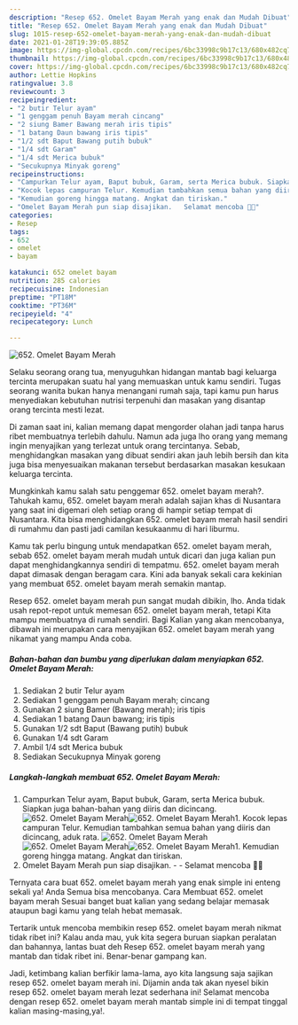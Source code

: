 ```yaml
---
description: "Resep 652. Omelet Bayam Merah yang enak dan Mudah Dibuat"
title: "Resep 652. Omelet Bayam Merah yang enak dan Mudah Dibuat"
slug: 1015-resep-652-omelet-bayam-merah-yang-enak-dan-mudah-dibuat
date: 2021-01-28T19:39:05.885Z
image: https://img-global.cpcdn.com/recipes/6bc33998c9b17c13/680x482cq70/652-omelet-bayam-merah-foto-resep-utama.jpg
thumbnail: https://img-global.cpcdn.com/recipes/6bc33998c9b17c13/680x482cq70/652-omelet-bayam-merah-foto-resep-utama.jpg
cover: https://img-global.cpcdn.com/recipes/6bc33998c9b17c13/680x482cq70/652-omelet-bayam-merah-foto-resep-utama.jpg
author: Lettie Hopkins
ratingvalue: 3.8
reviewcount: 3
recipeingredient:
- "2 butir Telur ayam"
- "1 genggam penuh Bayam merah cincang"
- "2 siung Bamer Bawang merah iris tipis"
- "1 batang Daun bawang iris tipis"
- "1/2 sdt Baput Bawang putih bubuk"
- "1/4 sdt Garam"
- "1/4 sdt Merica bubuk"
- "Secukupnya Minyak goreng"
recipeinstructions:
- "Campurkan Telur ayam, Baput bubuk, Garam, serta Merica bubuk. Siapkan juga bahan-bahan yang diiris dan dicincang."
- "Kocok lepas campuran Telur. Kemudian tambahkan semua bahan yang diiris dan dicincang, aduk rata."
- "Kemudian goreng hingga matang. Angkat dan tiriskan."
- "Omelet Bayam Merah pun siap disajikan.   Selamat mencoba 🙏😊"
categories:
- Resep
tags:
- 652
- omelet
- bayam

katakunci: 652 omelet bayam 
nutrition: 285 calories
recipecuisine: Indonesian
preptime: "PT18M"
cooktime: "PT36M"
recipeyield: "4"
recipecategory: Lunch

---
```



![652. Omelet Bayam Merah](https://img-global.cpcdn.com/recipes/6bc33998c9b17c13/680x482cq70/652-omelet-bayam-merah-foto-resep-utama.jpg)

Selaku seorang orang tua, menyuguhkan hidangan mantab bagi keluarga tercinta merupakan suatu hal yang memuaskan untuk kamu sendiri. Tugas seorang  wanita bukan hanya menangani rumah saja, tapi kamu pun harus menyediakan kebutuhan nutrisi terpenuhi dan masakan yang disantap orang tercinta mesti lezat.

Di zaman  saat ini, kalian memang dapat mengorder olahan jadi tanpa harus ribet membuatnya terlebih dahulu. Namun ada juga lho orang yang memang ingin menyajikan yang terlezat untuk orang tercintanya. Sebab, menghidangkan masakan yang dibuat sendiri akan jauh lebih bersih dan kita juga bisa menyesuaikan makanan tersebut berdasarkan masakan kesukaan keluarga tercinta. 



Mungkinkah kamu salah satu penggemar 652. omelet bayam merah?. Tahukah kamu, 652. omelet bayam merah adalah sajian khas di Nusantara yang saat ini digemari oleh setiap orang di hampir setiap tempat di Nusantara. Kita bisa menghidangkan 652. omelet bayam merah hasil sendiri di rumahmu dan pasti jadi camilan kesukaanmu di hari liburmu.

Kamu tak perlu bingung untuk mendapatkan 652. omelet bayam merah, sebab 652. omelet bayam merah mudah untuk dicari dan juga kalian pun dapat menghidangkannya sendiri di tempatmu. 652. omelet bayam merah dapat dimasak dengan beragam cara. Kini ada banyak sekali cara kekinian yang membuat 652. omelet bayam merah semakin mantap.

Resep 652. omelet bayam merah pun sangat mudah dibikin, lho. Anda tidak usah repot-repot untuk memesan 652. omelet bayam merah, tetapi Kita mampu membuatnya di rumah sendiri. Bagi Kalian yang akan mencobanya, dibawah ini merupakan cara menyajikan 652. omelet bayam merah yang nikamat yang mampu Anda coba.

<!--inarticleads1-->

##### Bahan-bahan dan bumbu yang diperlukan dalam menyiapkan 652. Omelet Bayam Merah:

1. Sediakan 2 butir Telur ayam
1. Sediakan 1 genggam penuh Bayam merah; cincang
1. Gunakan 2 siung Bamer (Bawang merah); iris tipis
1. Sediakan 1 batang Daun bawang; iris tipis
1. Gunakan 1/2 sdt Baput (Bawang putih) bubuk
1. Gunakan 1/4 sdt Garam
1. Ambil 1/4 sdt Merica bubuk
1. Sediakan Secukupnya Minyak goreng




<!--inarticleads2-->

##### Langkah-langkah membuat 652. Omelet Bayam Merah:

1. Campurkan Telur ayam, Baput bubuk, Garam, serta Merica bubuk. Siapkan juga bahan-bahan yang diiris dan dicincang.
<img src="https://img-global.cpcdn.com/steps/0c86dd33bb2b2f25/160x128cq70/652-omelet-bayam-merah-langkah-memasak-1-foto.jpg" alt="652. Omelet Bayam Merah"><img src="https://img-global.cpcdn.com/steps/668f11d2e2606cdf/160x128cq70/652-omelet-bayam-merah-langkah-memasak-1-foto.jpg" alt="652. Omelet Bayam Merah">1. Kocok lepas campuran Telur. Kemudian tambahkan semua bahan yang diiris dan dicincang, aduk rata.
<img src="https://img-global.cpcdn.com/steps/20aaee0e90575602/160x128cq70/652-omelet-bayam-merah-langkah-memasak-2-foto.jpg" alt="652. Omelet Bayam Merah"><img src="https://img-global.cpcdn.com/steps/86a179cda793ab05/160x128cq70/652-omelet-bayam-merah-langkah-memasak-2-foto.jpg" alt="652. Omelet Bayam Merah"><img src="https://img-global.cpcdn.com/steps/298a0982fee3955d/160x128cq70/652-omelet-bayam-merah-langkah-memasak-2-foto.jpg" alt="652. Omelet Bayam Merah">1. Kemudian goreng hingga matang. Angkat dan tiriskan.
1. Omelet Bayam Merah pun siap disajikan.  -  - Selamat mencoba 🙏😊




Ternyata cara buat 652. omelet bayam merah yang enak simple ini enteng sekali ya! Anda Semua bisa mencobanya. Cara Membuat 652. omelet bayam merah Sesuai banget buat kalian yang sedang belajar memasak ataupun bagi kamu yang telah hebat memasak.

Tertarik untuk mencoba membikin resep 652. omelet bayam merah nikmat tidak ribet ini? Kalau anda mau, yuk kita segera buruan siapkan peralatan dan bahannya, lantas buat deh Resep 652. omelet bayam merah yang mantab dan tidak ribet ini. Benar-benar gampang kan. 

Jadi, ketimbang kalian berfikir lama-lama, ayo kita langsung saja sajikan resep 652. omelet bayam merah ini. Dijamin anda tak akan nyesel bikin resep 652. omelet bayam merah lezat sederhana ini! Selamat mencoba dengan resep 652. omelet bayam merah mantab simple ini di tempat tinggal kalian masing-masing,ya!.

